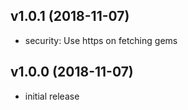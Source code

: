 ## v1.0.1 (2018-11-07)

- security: Use https on fetching gems

## v1.0.0 (2018-11-07)

- initial release
